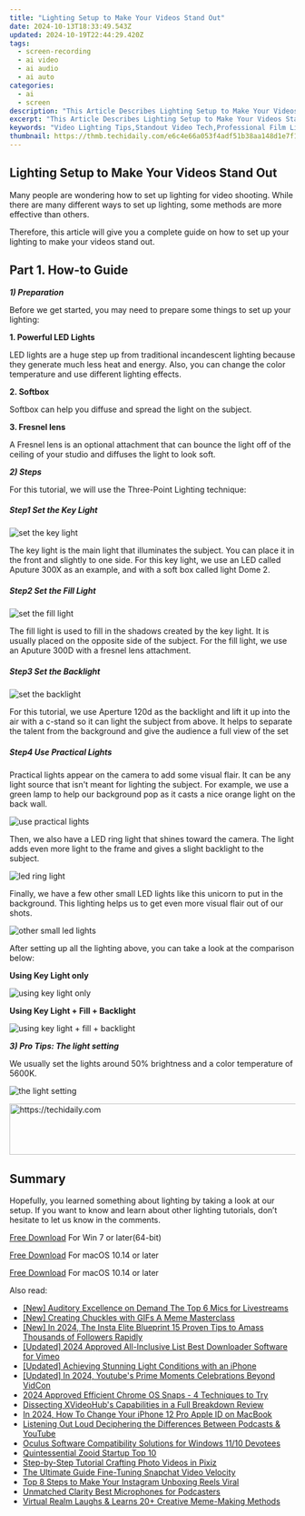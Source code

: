 ```yaml
---
title: "Lighting Setup to Make Your Videos Stand Out"
date: 2024-10-13T18:33:49.543Z
updated: 2024-10-19T22:44:29.420Z
tags: 
  - screen-recording
  - ai video
  - ai audio
  - ai auto
categories: 
  - ai
  - screen
description: "This Article Describes Lighting Setup to Make Your Videos Stand Out"
excerpt: "This Article Describes Lighting Setup to Make Your Videos Stand Out"
keywords: "Video Lighting Tips,Standout Video Tech,Professional Film Lights,Vlog Brightening Tricks,Creative Shot Setup,Engaging Video Illumination,Pro Video Lighting Guide"
thumbnail: https://thmb.techidaily.com/e6c4e66a053f4adf51b38aa148d1e7f1b0fe37b06c40a2dc84de8d83be8e3fd3.jpg
---
```


## Lighting Setup to Make Your Videos Stand Out

Many people are wondering how to set up lighting for video shooting. While there are many different ways to set up lighting, some methods are more effective than others.

Therefore, this article will give you a complete guide on how to set up your lighting to make your videos stand out.

## Part 1\. How-to Guide

**_1) Preparation_**

Before we get started, you may need to prepare some things to set up your lighting:

**1\. Powerful LED Lights**

LED lights are a huge step up from traditional incandescent lighting because they generate much less heat and energy. Also, you can change the color temperature and use different lighting effects.

**2\. Softbox**

Softbox can help you diffuse and spread the light on the subject.

**3\. Fresnel lens**

A Fresnel lens is an optional attachment that can bounce the light off of the ceiling of your studio and diffuses the light to look soft.

**_2) Steps_**

For this tutorial, we will use the Three-Point Lighting technique:

##### Step1 Set the Key Light

![set the key light](https://images.wondershare.com/filmora/article-images/2022/12/make-videos-stand-out-1.jpg)

The key light is the main light that illuminates the subject. You can place it in the front and slightly to one side. For this key light, we use an LED called Aputure 300X as an example, and with a soft box called light Dome 2.

##### Step2 Set the Fill Light

![set the fill light](https://images.wondershare.com/filmora/article-images/2022/12/make-videos-stand-out-2.jpg)

The fill light is used to fill in the shadows created by the key light. It is usually placed on the opposite side of the subject. For the fill light, we use an Aputure 300D with a fresnel lens attachment.

##### Step3 Set the Backlight

![set the backlight](https://images.wondershare.com/filmora/article-images/2022/12/make-videos-stand-out-3.jpg)

For this tutorial, we use Aperture 120d as the backlight and lift it up into the air with a c-stand so it can light the subject from above. It helps to separate the talent from the background and give the audience a full view of the set

##### Step4 Use Practical Lights

Practical lights appear on the camera to add some visual flair. It can be any light source that isn't meant for lighting the subject. For example, we use a green lamp to help our background pop as it casts a nice orange light on the back wall.

![use practical lights](https://images.wondershare.com/filmora/article-images/2022/12/make-videos-stand-out-4.jpg)

Then, we also have a LED ring light that shines toward the camera. The light adds even more light to the frame and gives a slight backlight to the subject.

![led ring light](https://images.wondershare.com/filmora/article-images/2022/12/make-videos-stand-out-5.jpg)

Finally, we have a few other small LED lights like this unicorn to put in the background. This lighting helps us to get even more visual flair out of our shots.

![other small led lights](https://images.wondershare.com/filmora/article-images/2022/12/make-videos-stand-out-6.jpg)

After setting up all the lighting above, you can take a look at the comparison below:

**Using Key Light only**

![using key light only](https://images.wondershare.com/filmora/article-images/2022/12/make-videos-stand-out-7.jpg)

**Using Key Light + Fill + Backlight**

![using key light + fill + backlight](https://images.wondershare.com/filmora/article-images/2022/12/make-videos-stand-out-8.jpg)

**_3) Pro Tips: The light setting_**

We usually set the lights around 50% brightness and a color temperature of 5600K.

![the light setting](https://images.wondershare.com/filmora/article-images/2022/12/make-videos-stand-out-9.jpg)

<!-- affiliate ads begin -->
<a href="https://coinrule.sjv.io/c/5597632/1958378/18409" target="_top" id="1958378">
  <img src="//a.impactradius-go.com/display-ad/18409-1958378" border="0" alt="https://techidaily.com" width="728" height="90"/>
</a>
<img height="0" width="0" src="https://coinrule.sjv.io/i/5597632/1958378/18409" style="position:absolute;visibility:hidden;" border="0" />
<!-- affiliate ads end -->

## Summary

Hopefully, you learned something about lighting by taking a look at our setup. If you want to know and learn about other lighting tutorials, don’t hesitate to let us know in the comments.

[Free Download](https://tools.techidaily.com/wondershare/filmora/download/) For Win 7 or later(64-bit)

[Free Download](https://tools.techidaily.com/wondershare/filmora/download/) For macOS 10.14 or later

[Free Download](https://tools.techidaily.com/wondershare/filmora/download/) For macOS 10.14 or later

<ins class="adsbygoogle"
     style="display:block"
     data-ad-format="autorelaxed"
     data-ad-client="ca-pub-7571918770474297"
     data-ad-slot="1223367746"></ins>

<ins class="adsbygoogle"
     style="display:block"
     data-ad-format="autorelaxed"
     data-ad-client="ca-pub-7571918770474297"
     data-ad-slot="1223367746"></ins>



<ins class="adsbygoogle"
     style="display:block"
     data-ad-client="ca-pub-7571918770474297"
     data-ad-slot="8358498916"
     data-ad-format="auto"
     data-full-width-responsive="true"></ins>


<span class="atpl-alsoreadstyle">Also read:</span>
<div><ul>
<li><a href="https://extra-hints.techidaily.com/new-auditory-excellence-on-demand-the-top-6-mics-for-livestreams/"><u>[New] Auditory Excellence on Demand The Top 6 Mics for Livestreams</u></a></li>
<li><a href="https://extra-hints.techidaily.com/new-creating-chuckles-with-gifs-a-meme-masterclass/"><u>[New] Creating Chuckles with GIFs A Meme Masterclass</u></a></li>
<li><a href="https://instagram-videos.techidaily.com/new-in-2024-the-insta-elite-blueprint-15-proven-tips-to-amass-thousands-of-followers-rapidly/"><u>[New] In 2024, The Insta Elite Blueprint 15 Proven Tips to Amass Thousands of Followers Rapidly</u></a></li>
<li><a href="https://vimeo-videos.techidaily.com/updated-2024-approved-all-inclusive-list-best-downloader-software-for-vimeo/"><u>[Updated] 2024 Approved All-Inclusive List Best Downloader Software for Vimeo</u></a></li>
<li><a href="https://extra-hints.techidaily.com/updated-achieving-stunning-light-conditions-with-an-iphone/"><u>[Updated] Achieving Stunning Light Conditions with an iPhone</u></a></li>
<li><a href="https://youtube-blog.techidaily.com/ed-in-2024-youtubes-prime-moments-celebrations-beyond-vidcon/"><u>[Updated] In 2024, Youtube's Prime Moments Celebrations Beyond VidCon</u></a></li>
<li><a href="https://screen-activity-recording.techidaily.com/2024-approved-efficient-chrome-os-snaps-4-techniques-to-try/"><u>2024 Approved Efficient Chrome OS Snaps - 4 Techniques to Try</u></a></li>
<li><a href="https://extra-hints.techidaily.com/dissecting-xvideohubs-capabilities-in-a-full-breakdown-review/"><u>Dissecting XVideoHub's Capabilities in a Full Breakdown Review</u></a></li>
<li><a href="https://apple-account.techidaily.com/in-2024-how-to-change-your-iphone-12-pro-apple-id-on-macbook-by-drfone-ios/"><u>In 2024, How To Change Your iPhone 12 Pro Apple ID on MacBook</u></a></li>
<li><a href="https://extra-hints.techidaily.com/listening-out-loud-deciphering-the-differences-between-podcasts-and-youtube/"><u>Listening Out Loud Deciphering the Differences Between Podcasts & YouTube</u></a></li>
<li><a href="https://techno-recovery.techidaily.com/oculus-software-compatibility-solutions-for-windows-1110-devotees/"><u>Oculus Software Compatibility Solutions for Windows 11/10 Devotees</u></a></li>
<li><a href="https://extra-hints.techidaily.com/quintessential-zooid-startup-top-10/"><u>Quintessential Zooid Startup Top 10</u></a></li>
<li><a href="https://extra-information.techidaily.com/step-by-step-tutorial-crafting-photo-videos-in-pixiz/"><u>Step-by-Step Tutorial Crafting Photo Videos in Pixiz</u></a></li>
<li><a href="https://extra-tips.techidaily.com/the-ultimate-guide-fine-tuning-snapchat-video-velocity/"><u>The Ultimate Guide Fine-Tuning Snapchat Video Velocity</u></a></li>
<li><a href="https://extra-hints.techidaily.com/top-8-steps-to-make-your-instagram-unboxing-reels-viral/"><u>Top 8 Steps to Make Your Instagram Unboxing Reels Viral</u></a></li>
<li><a href="https://extra-lessons.techidaily.com/unmatched-clarity-best-microphones-for-podcasters/"><u>Unmatched Clarity Best Microphones for Podcasters</u></a></li>
<li><a href="https://extra-hints.techidaily.com/virtual-realm-laughs-and-learns-20plus-creative-meme-making-methods/"><u>Virtual Realm Laughs & Learns 20+ Creative Meme-Making Methods</u></a></li>
</ul></div>

